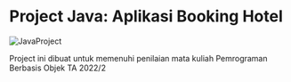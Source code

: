 # Project Java: Aplikasi Booking Hotel
![JavaProject](https://github.com/user-attachments/assets/cde5ea59-c256-4121-b3d2-a1e5d0fab09e)

Project ini dibuat untuk memenuhi penilaian mata kuliah Pemrograman Berbasis Objek TA 2022/2
